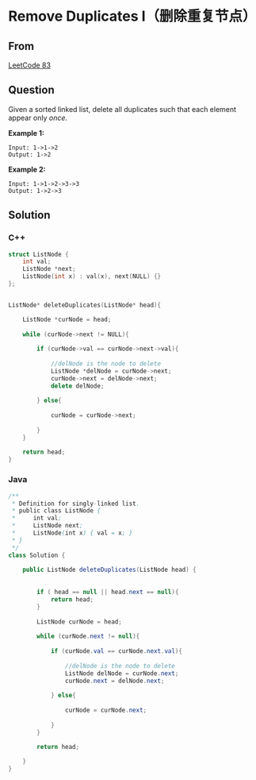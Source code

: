 # Remove Duplicates I（删除重复节点）   



## From 

 [LeetCode 83](https://leetcode.com/problems/remove-duplicates-from-sorted-list/description/)



## Question

Given a sorted linked list, delete all duplicates such that each element appear only *once*.

**Example 1:**

```
Input: 1->1->2
Output: 1->2
```

**Example 2:**

```
Input: 1->1->2->3->3
Output: 1->2->3
```



## Solution  

### C++

```c++
struct ListNode {
    int val;
    ListNode *next;
    ListNode(int x) : val(x), next(NULL) {}
};


ListNode* deleteDuplicates(ListNode* head){

    ListNode *curNode = head;
    
    while (curNode->next != NULL){
        
        if (curNode->val == curNode->next->val){
            
			//delNode is the node to delete
            ListNode *delNode = curNode->next;
            curNode->next = delNode->next;
            delete delNode;
            
        } else{
            
            curNode = curNode->next;
            
        }
    }

    return head;
}
```

### Java

```java
/**
 * Definition for singly-linked list.
 * public class ListNode {
 *     int val;
 *     ListNode next;
 *     ListNode(int x) { val = x; }
 * }
 */
class Solution {
    
    public ListNode deleteDuplicates(ListNode head) {
        
        
        if ( head == null || head.next == null){
            return head;
        }
        
        ListNode curNode = head;
    
        while (curNode.next != null){
        
            if (curNode.val == curNode.next.val){
            
			    //delNode is the node to delete
                ListNode delNode = curNode.next;
                curNode.next = delNode.next;
            
            } else{
            
                curNode = curNode.next;
            
            }
        }

        return head;
        
    }
}
```